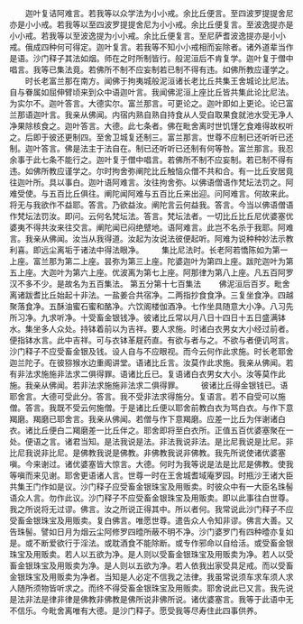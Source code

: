 <!-- { "loadSidebar": true } -->
　　迦叶复诘阿难言。若我等以众学法为小小戒。余比丘便言。至四波罗提提舍尼亦是小小戒。若我等以至四波罗提提舍尼为小小戒。余比丘便复言。至波逸提亦是小小戒。若我等以至波逸提为小小戒。余比丘便复言。至尼萨耆波逸提亦是小小戒。俄成四种何可得定。迦叶复言。若我等不知小小戒相而妄除者。诸外道辈当作是语。沙门释子其法如烟。师在之时所制皆行。般泥洹后不肯复学。迦叶复于僧中唱言。我等已集法竟。若佛所不制不应妄制若已制不得有违。如佛所教应谨学之。
　　时长老富兰那在南方。闻佛于拘夷城般泥洹诸长老比丘共集王舍城论比尼法。自与眷属如屈伸臂顷来到众中语迦叶言。我闻佛泥洹上座比丘皆共集此论比尼法。为实尔不。迦叶答言。大德实尔。富兰那言。可更论之。迦叶即如上更论。论已富兰那语迦叶言。我亲从佛闻。内宿内熟自熟自持食从人受自取果食就池水受无净人净果除核食之。迦叶答言。大德。此七条者。佛在毗舍离时世饥馑乞食难得故权听之。后即于彼还更制四。至舍卫城复还制三。富兰那言。世尊不应制已还听听已还制。迦叶答言。佛是法主于法自在。制已还听听已还制有何等咎。富兰那言。我忍余事于此七条不能行之。迦叶复于僧中唱言。若佛所不制不应妄制。若已制不得有违。如佛所教应谨学之。尔时拘舍弥阐陀比丘触恼众僧不共和合。有一比丘安居竟往迦叶所。具以事白。迦叶语阿难言。汝往拘舍弥。以佛语僧语作梵坛法罚之。阿难受使。与五百比丘俱往。阐陀闻阿难与五百比丘来出迎。问阿难言。何故来此。将无与我欲作不益耶。答言。乃欲益汝。阐陀言云何益我。答言。今当以佛语僧语作梵坛法罚汝。即问。云何名梵坛法。答言。梵坛法者。一切比丘比丘尼优婆塞优婆夷不得共汝来往交言。阐陀闻已闷绝躄地。语阿难言。此岂不名杀于我耶。阿难言。我亲从佛闻。汝当从我得道。汝起为汝说法彼便起听。阿难为说种种妙法示教利喜。即远尘离垢于诸法中得法眼净。
　　集比尼法时。长老阿若憍陈如为第一上座。富兰那为第二上座。昙弥为第三上座。陀婆迦叶为第四上座。跋陀迦叶为第五上座。大迦叶为第六上座。优波离为第七上座。阿那律为第八上座。凡五百阿罗汉不多不少。是故名为五百集法。
第五分第十七百集法
　　佛泥洹后百岁。毗舍离诸跋耆比丘始起十非法。一盐姜合共宿净。二两指抄食食净。三复坐食净。四越聚落食净。五酥油蜜石蜜和酪净。六饮阁楼伽酒净。七作坐具随意大小净。八习先所习净。九求听净。十受畜金银钱净。彼诸比丘常以月八日十四日十五日盛满钵水。集坐多人众处。持钵着前以为吉祥。要人求施。时诸白衣男女大小经过前者。便指钵水言。此中吉祥。可与衣钵革屣药直。有欲与者与之。不欲与者便讥呵言。沙门释子不应受畜金银及钱。设人自与不应眼视。而今云何作此求施。时长老耶舍迦兰陀子。在彼猕猴水边重阁讲堂。语诸比丘言。汝莫作此求施。我亲从佛闻。若有非法求施施非法求二俱得罪。语诸比丘已。复语诸白衣男女大小。汝等莫作此施。我亲从佛闻。若非法求施施非法求二俱得罪。
　　彼诸比丘得金银钱已。语耶舍言。大德可受此分。答言。我不受非法求得施分。复语言。若不自受可以施僧。答言。我既不受云何施僧。于是诸比丘便以耶舍前教白衣为骂白衣。与作下意羯磨。羯磨已耶舍言。我亲从佛闻。若僧与作下意羯磨。应差一比丘为伴谢诸白衣。诸比丘便白二羯磨差一比丘伴之。耶舍即将至白衣所。正值五百优婆塞聚在一处。便语之言。诸君当知。是法我说是法。非法我说非法。是比尼我说是比尼。非比尼我说非比尼。是佛教我说是佛教。非佛教我说非佛教。我先所说使诸优婆塞嗔。今来谢过。诸优婆塞皆大惊言。大德。何时为我等说是法是比尼是佛教。使我等嗔而来见谢。耶舍更语诸人言。世尊一时在王舍城耆域庵罗园。时瓶沙王诸大臣共集王门作如是议。沙门释子应受畜金银珠宝及用贩卖。时彼众中有一大臣名珠髻语众人言。勿作此议。沙门释子不应受畜金银珠宝及用贩卖。即以此事往白世尊。我之所说将无过谬。佛言。汝之所说正得其中。所以者何。我常说此沙门释子不应受畜金银珠宝及用贩卖。复白佛言。唯愿世尊。遣告众人令知非谬。佛言大善。又告珠髻。譬如日月为烟云尘阿修罗四曀所蔽不明不净。沙门婆罗门有四种曀亦复如是。或不断爱欲行于淫法。或耽酒食不能除断。或专作邪命以自给活。或受畜金银珠宝及用贩卖。若人以五欲为净。是人则以受畜金银珠宝及用贩卖为净。若人以受畜金银珠宝及用贩卖为净。是人则以五欲为净。若人依我出家受具足戒。而以受畜金银珠宝及用贩卖为净者。当知是人必定不信我之法律。我虽常说须车求车须人求人随所须物皆听求之。而终不得受畜金银珠宝及用贩卖。耶舍说此已又言。我先说是法非法是律非律是佛教非佛教是佛所说非佛所说。诸优婆塞言。我等于此语中无不信乐。今毗舍离唯有大德。是沙门释子。愿受我等尽寿住此四事供养。
